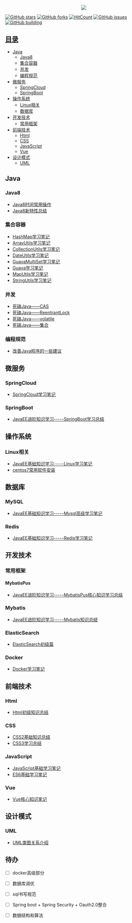 <p align="center">
<a href="https://github.com/luokangyuan/StudyNote2" target="_blank">
	<img src="http://image.luokangyuan.com/method-draw-image.svg" width=""/>
</a></p>


[![GitHub stars](https://img.shields.io/github/stars/luokangyuan/StudyNote2.svg)](https://github.com/luokangyuan/StudyNote2/stargazers) [![GitHub forks](https://img.shields.io/github/forks/luokangyuan/StudyNote2.svg)](https://github.com/luokangyuan/StudyNote2/network) [![HitCount](http://hits.dwyl.io/luokangyuan/StudyNote2.svg)](http://hits.dwyl.io/luokangyuan/StudyNote2)  [![GitHub issues](https://img.shields.io/github/issues/luokangyuan/StudyNote2.svg)](https://github.com/luokangyuan/StudyNote2/issues)   [![GitHub building](https://api.travis-ci.com/luokangyuan/StudyNote2.svg?branch=master)](https://api.travis-ci.com/luokangyuan/StudyNote2.svg?branch=master) <a href="https://luokangyuan.github.io/StudyNote2/#/">

</p>

## 目录

- [Java](#Java)
    - [Java8](#Java8)
    - [集合容器](#集合容器)
    - [并发](#并发)
    - [编程规范](#编程规范)
- [微服务](#微服务)
    - [SpringCloud](#SpringCloud)
    - [SpringBoot](#SpringBoot)
- [操作系统](#操作系统)
    - [Linux相关](#Linux相关)
    - [数据库](数据库)
- [开发技术](#开发技术)
    - [常用框架](#常用框架)
- [前端技术](#前端技术)
    - [Html](#)
    - [CSS](#CSS)
    - [JavaScript](#JavaScript)
    - [Vue](#Vue)
- [设计模式](#设计模式)
    - [UML](#uml)

## Java

### Java8 

* [Java8时间常用操作](docs/studynote/Java8时间常用操作.md)
* [Java8新特性总结](docs/studynote/Java8新特性总结.md)

### 集合容器

* [HashMap学习笔记](docs/studynote/HashMap学习笔记.md)
* [ArrayUtils学习笔记](docs/studynote/ArrayUtils学习笔记.md)
* [CollectionUtils学习笔记](docs/studynote/CollectionUtils学习笔记.md)
* [DateUtils学习笔记](docs/studynote/DateUtils学习笔记.md)
* [GuavaMultiSet学习笔记](docs/studynote/GuavaMultiSet学习笔记.md)
* [Guava学习笔记](docs/studynote/Guava学习笔记.md)
* [MapUtils学习笔记](docs/studynote/MapUtils学习笔记.md)
* [StringUtils学习笔记](docs/studynote/StringUtils学习笔记.md)

### 并发

* [死磕Java——CAS](docs/studynote/死磕Java——CAS.md)
* [死磕Java——ReentrantLock](docs/studynote/死磕Java——ReentrantLock.md)
* [死磕Java——volatile](docs/studynote/死磕Java——volatile.md)
* [死磕Java——集合](docs/studynote/死磕Java——集合.md)

### 编程规范

* [改善Java程序的一些建议](docs/studynote/改善Java程序的一些建议.md)

## 微服务

### SpringCloud

* [SpringCloud学习笔记](docs/studynote/SpringCloud学习笔记.md)

### SpringBoot

* [JavaEE进阶知识学习-----SpringBoot学习总结](docs/studynote/JavaEE进阶知识学习-----SpringBoot学习总结.md)

## 操作系统

### Linux相关

* [JavaEE基础知识学习-----Linux学习笔记](docs/studynote/JavaEE基础知识学习-----Linux学习笔记.md)
* [centos7常用软件安装](docs/studynote/centos7常用安装.md)

## 数据库

### MySQL

* [JavaEE基础知识学习-----Mysql高级学习笔记](docs/studynote/JavaEE基础知识学习-----Mysql高级学习笔记.md)


### Redis

* [JavaEE基础知识学习-----Redis学习笔记](docs/studynote/JavaEE基础知识学习-----Redis学习笔记.md)

## 开发技术

### 常用框架

#### MybatisPus

* [JavaEE进阶知识学习-----MybatisPus核心知识学习总结](docs/studynote/JavaEE进阶知识学习-----MybatisPus核心知识学习总结.md)

### Mybatis

* [JavaEE进阶知识学习-----Mybatis知识总结](docs/studynote/JavaEE进阶知识学习-----Mybatis知识总结.md)

### ElasticSearch

* [ElasticSearch初级篇](docs/studynote/ElasticSearch初级篇.md)

### Docker

* [Docker学习笔记](docs/studynote/Docker学习笔记.md)

## 前端技术

### Html

* [Html初级知识总结](docs/studynote/Html初级知识总结.md)

### CSS

* [CSS2基础知识总结](docs/studynote/CSS2基础知识总结.md)
* [CSS3学习总结](docs/studynote/CSS3学习总结.md)

### JavaScript

* [JavaScript基础学习笔记](docs/studynote/JavaScript基础学习笔记.md)
* [ES6基础学习笔记](docs/studynote/ES6基础学习笔记.md)

### Vue

* [Vue核心知识笔记](docs/studynote/Vue核心知识笔记.md)

## 设计模式

### UML

* [UML类图关系介绍](docs/studynote/UML类图关系介绍.md)


## 待办

- [ ] docker高级部分
- [ ] 数据库调优
- [ ] sql书写规范
- [ ] Spring boot + Spring Security + Oauth2.0整合
- [ ] 数据结构和算法





